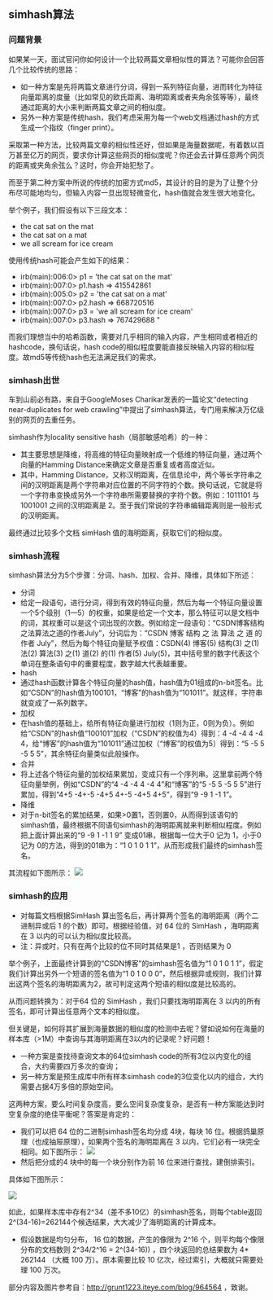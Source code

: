 ## simhash算法

### 问题背景

如果某一天，面试官问你如何设计一个比较两篇文章相似性的算法？可能你会回答几个比较传统的思路：
 - 如一种方案是先将两篇文章进行分词，得到一系列特征向量，进而转化为特征向量距离的度量（比如常见的欧氏距离、海明距离或者夹角余弦等等），最终通过距离的大小来判断两篇文章之间的相似度。
 - 另外一种方案是传统hash，我们考虑采用为每一个web文档通过hash的方式生成一个指纹（finger print）。

采取第一种方法，比较两篇文章的相似性还好，但如果是海量数据呢，有着数以百万甚至亿万的网页，要求你计算这些网页的相似度呢？你还会去计算任意两个网页的距离或夹角余弦么？这时，你会开始犯愁了。

而至于第二种方案中所说的传统的加密方式md5，其设计的目的是为了让整个分布尽可能地均匀，但输入内容一旦出现轻微变化，hash值就会发生很大地变化。

举个例子，我们假设有以下三段文本： 

- the cat sat on the mat
- the cat sat on a mat
- we all scream for ice cream

使用传统hash可能会产生如下的结果：
 - irb(main):006:0> p1 = 'the cat sat on the mat' 
- irb(main):007:0> p1.hash => 415542861 
 - irb(main):005:0> p2 = 'the cat sat on a mat' 
- irb(main):007:0> p2.hash  => 668720516 
 - irb(main):007:0> p3 = 'we all scream for ice cream' 
- irb(main):007:0> p3.hash => 767429688 "

而我们理想当中的哈希函数，需要对几乎相同的输入内容，产生相同或者相近的hashcode，换句话说，hash code的相似程度要能直接反映输入内容的相似程度。故md5等传统hash也无法满足我们的需求。 

### simhash出世

车到山前必有路，来自于GoogleMoses Charikar发表的一篇论文“detecting near-duplicates for web crawling”中提出了simhash算法，专门用来解决万亿级别的网页的去重任务。

simhash作为locality sensitive hash（局部敏感哈希）的一种：
 - 其主要思想是降维，将高维的特征向量映射成一个低维的特征向量，通过两个向量的Hamming Distance来确定文章是否重复或者高度近似。
- 其中，Hamming Distance，又称汉明距离，在信息论中，两个等长字符串之间的汉明距离是两个字符串对应位置的不同字符的个数。换句话说，它就是将一个字符串变换成另外一个字符串所需要替换的字符个数。例如：1011101 与 1001001 之间的汉明距离是 2。至于我们常说的字符串编辑距离则是一般形式的汉明距离。

最终通过比较多个文档 simHash 值的海明距离，获取它们的相似度。

### simhash流程

simhash算法分为5个步骤：分词、hash、加权、合并、降维，具体如下所述：
 - 分词
- 给定一段语句，进行分词，得到有效的特征向量，然后为每一个特征向量设置一个5个级别（1—5）的权重，如果是给定一个文本，那么特征可以是文档中的词，其权重可以是这个词出现的次数。例如给定一段语句：“CSDN博客结构之法算法之道的作者July”，分词后为：“CSDN 博客 结构 之 法 算法 之 道 的 作者 July”，然后为每个特征向量赋予权值：CSDN(4) 博客(5) 结构(3) 之(1) 法(2) 算法(3) 之(1) 道(2) 的(1) 作者(5) July(5)，其中括号里的数字代表这个单词在整条语句中的重要程度，数字越大代表越重要。
 - hash
- 通过hash函数计算各个特征向量的hash值，hash值为01组成的n-bit签名。比如“CSDN”的hash值为100101，“博客”的hash值为“101011”。就这样，字符串就变成了一系列数字。
 - 加权
- 在hash值的基础上，给所有特征向量进行加权（1则为正，0则为负）。例如给“CSDN”的hash值“100101”加权（“CSDN”的权值为4）得到：4 -4 -4 4 -4 4，给“博客”的hash值为“101011”通过加权（“博客”的权值为5）得到：“5 -5 5 -5 5 5”，其余特征向量类似此般操作。
 - 合并
- 将上述各个特征向量的加权结果累加，变成只有一个序列串。这里拿前两个特征向量举例，例如“CSDN”的“4 -4 -4 4 -4 4”和“博客”的“5 -5 5 -5 5 5”进行累加，得到“4+5 -4+-5 -4+5 4+-5 -4+5 4+5”，得到“9 -9 1 -1 1”。
 - 降维
- 对于n-bit签名的累加结果，如果>0置1，否则置0，从而得到该语句的simhash值，最终根据不同语句simhash的海明距离就来判断相似程度。例如把上面计算出来的“9 -9 1 -1 1 9” 变成01串，根据每一位大于0 记为 1，小于0 记为 0的方法，得到的01串为：“1 0 1 0 1 1”，从而形成我们最终的simhash签名。

其流程如下图所示：
![](http://dl.iteye.com/upload/attachment/437426/baf42378-e625-35d2-9a89-471524a355d8.jpg)

### simhash的应用

 - 对每篇文档根据SimHash 算出签名后，再计算两个签名的海明距离（两个二进制异或后 1 的个数）即可。根据经验值，对 64 位的 SimHash ，海明距离在 3 以内的可以认为相似度比较高。 
- 注：异或时，只有在两个比较的位不同时其结果是1 ，否则结果为 0 

举个例子，上面最终计算到的“CSDN博客”的simhash签名值为“1 0 1 0 1 1”，假定我们计算出另外一个短语的签名值为“1 0 1 0 0 0”，然后根据异或规则，我们计算出这两个签名的海明距离为2，故可判定这两个短语的相似度是比较高的。

从而问题转换为：对于64 位的 SimHash ，我们只要找海明距离在 3 以内的所有签名，即可计算出任意两个文本的相似度。

但关键是，如何将其扩展到海量数据的相似度的检测中去呢？譬如说如何在海量的样本库（>1M）中查询与其海明距离在3以内的记录呢？好问题！

 - 一种方案是查找待查询文本的64位simhash code的所有3位以内变化的组合，大约需要四万多次的查询；
 - 另一种方案是预生成库中所有样本simhash code的3位变化以内的组合，大约需要占据4万多倍的原始空间。

这两种方案，要么时间复杂度高，要么空间复杂度复杂，是否有一种方案能达到时空复杂度的绝佳平衡呢？答案是肯定的：

- 我们可以把 64 位的二进制simhash签名均分成 4块，每块 16 位。根据鸽巢原理（也成抽屉原理），如果两个签名的海明距离在 3 以内，它们必有一块完全相同。如下图所示：
![](http://dl.iteye.com/upload/attachment/437559/689719df-54b7-318c-bc90-e289f84344b9.jpg)
- 然后把分成的4 块中的每一个块分别作为前 16 位来进行查找，建倒排索引。

具体如下图所示：

![](http://dl.iteye.com/upload/attachment/437586/b72b8dc2-9139-3078-ad24-b689f64fd71a.jpg)

如此，如果样本库中存有2^34（差不多10亿）的simhash签名，则每个table返回2^(34-16)=262144个候选结果，大大减少了海明距离的计算成本。
 - 假设数据是均匀分布， 16 位的数据，产生的像限为 2^16 个，则平均每个像限分布的文档数则 2^34/2^16 = 2^(34-16)) ，四个块返回的总结果数为 4* 262144 （大概 100 万）。原本需要比较 10 亿次，经过索引，大概就只需要处理 100 万次。

部分内容及图片参考自：http://grunt1223.iteye.com/blog/964564 ，致谢。
